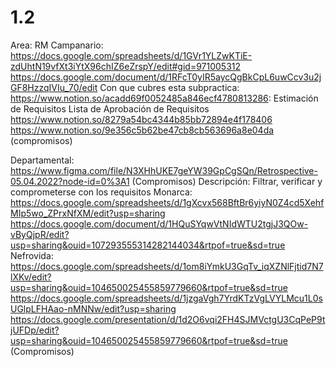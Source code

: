 # 1.2

Area: RM
Campanario: https://docs.google.com/spreadsheets/d/1GVr1YLZwKTiE-zdUhtN19vfXt3iYtX96chIZ6eZrspY/edit#gid=971005312
https://docs.google.com/document/d/1RFcT0yIR5aycQgBkCpL6uwCcv3u2jGF8HzzqIVIu_70/edit
Con que cubres esta subpractica: https://www.notion.so/acadd69f0052485a846ecf4780813286:
Estimación de Requisitos 
Lista de Aprobación de Requisitos
https://www.notion.so/8279a54bc4344b85bb72894e4f178406 
https://www.notion.so/9e356c5b62be47cb8cb563696a8e04da (compromisos)

Departamental: https://www.figma.com/file/N3XHhUKE7geYW39GpCgSQn/Retrospective-05.04.2022?node-id=0%3A1 (Compromisos)
Descripción: Filtrar, verificar y comprometerse con los requisitos
Monarca: https://docs.google.com/spreadsheets/d/1gXcvx568BftBr6yiyN0Z4cd5XehfMIp5wo_ZPrxNfXM/edit?usp=sharing
https://docs.google.com/document/d/1HQuSYqwVtNIdWTU2tgjJ3QOw-vByQjpR/edit?usp=sharing&ouid=107293555314282144034&rtpof=true&sd=true
Nefrovida: https://docs.google.com/spreadsheets/d/1om8iYmkU3GqTv_iqXZNlFjtid7N7lXKv/edit?usp=sharing&ouid=104650025455859779660&rtpof=true&sd=true
https://docs.google.com/spreadsheets/d/1jzgaVgh7YrdKTzVgLVYLMcu1L0sUGlpLFHAao-nMNNw/edit?usp=sharing
https://docs.google.com/presentation/d/1d2O6vqi2FH4SJMVctgU3CqPeP9tjUFDp/edit?usp=sharing&ouid=104650025455859779660&rtpof=true&sd=true (Compromisos)